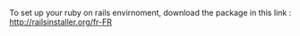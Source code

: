 To set up your ruby on rails envirnoment, download the package in this link : http://railsinstaller.org/fr-FR
